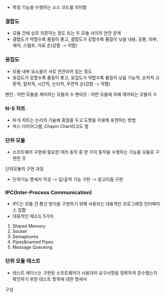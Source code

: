- 특정 기능을 수행하는 소스 코드를 의미함
### 결합도
- 모듈 간에 상호 의존하는 정도 또는 두 모듈 사이의 연관 관계
- 결합도가 약할수록 품질이 좋고, 결합도가 강할수록 품질이 낮음
내용, 공통, 외부, 제어, 스탬프, 자료 순(강함 -> 약함)

### 응집도
- 모듈 내부 요소들이 서로 연관되어 있는 정도
- 응집도가 강할수록 품질이 좋고, 응집도가 약할수록 품질이 낮음
기능적, 순차적 교환적, 절차적, 시간적, 논리적, 우연적 순(강함 -> 약함)

팬인 : 어떤 모듈을 제어하는 모듈의 수
팬아웃 : 어떤 모듈에 의해 제어되는 모듈의 수

###  N-S 차트
- N-S 차트는 논리의 기술에 중점을 두고 도형을 이용해 표현하는 방법
- 박스 다이어그램, Chapin Chart라고도 함

### 단위 모듈
- 소프트웨어 구현에 필요한 여러 동작 중 한 가지 동작을 수행하는 기능을 모듈로 구현한 것

단위모듈의 구현 과정
- 단위기능 명세서 작성 -> 입/출력 기능 구현 -> 알고리즘 구현

### IPC(Inter-Process Communication)
- IPC는 모듈 간 통신 방식을 구현하기 위해 사용되는 대표적인 프로그래밍 인터페이스 집합
- 대표적인 메소드 5가지
1. Shared Memory
2. Socket
3. Semaphores
4. Pipes&named Pipes
5. Message Queueing

### 단위 모듈 테스트
- 테스트 케이스는 구현된 소프트웨어가 사용자의 요구사항을 정확하게 준수했는지 확인하기 위한 테스트 항목에 대한 명세서

구성